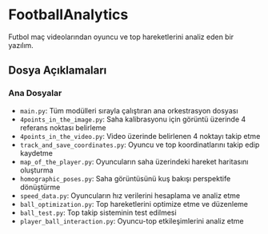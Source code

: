 # FootballAnalytics

Futbol maç videolarından oyuncu ve top hareketlerini analiz eden bir yazılım.

## Dosya Açıklamaları

### Ana Dosyalar
- `main.py`: Tüm modülleri sırayla çalıştıran ana orkestrasyon dosyası
- `4points_in_the_image.py`: Saha kalibrasyonu için görüntü üzerinde 4 referans noktası belirleme
- `4points_in_the_video.py`: Video üzerinde belirlenen 4 noktayı takip etme
- `track_and_save_coordinates.py`: Oyuncu ve top koordinatlarını takip edip kaydetme
- `map_of_the_player.py`: Oyuncuların saha üzerindeki hareket haritasını oluşturma
- `homographic_poses.py`: Saha görüntüsünü kuş bakışı perspektife dönüştürme
- `speed_data.py`: Oyuncuların hız verilerini hesaplama ve analiz etme
- `ball_optimization.py`: Top hareketlerini optimize etme ve düzenleme
- `ball_test.py`: Top takip sisteminin test edilmesi
- `player_ball_interaction.py`: Oyuncu-top etkileşimlerini analiz etme
